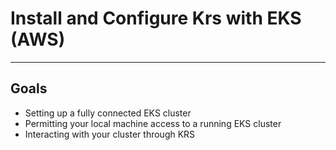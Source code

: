 # Install and Configure Krs with EKS (AWS)

<hr>

## Goals

- Setting up a fully connected EKS cluster
- Permitting your local machine access to a running EKS cluster
- Interacting with your cluster through KRS